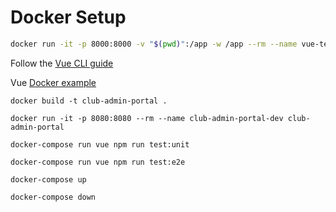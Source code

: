 # Docker Setup

```bash
docker run -it -p 8000:8000 -v "$(pwd)":/app -w /app --rm --name vue-test node:10.11.0-alpine /bin/sh
```

Follow the [Vue CLI guide](https://cli.vuejs.org/guide/)

Vue [Docker example](https://vuejs.org/v2/cookbook/dockerize-vuejs-app.html)

```
docker build -t club-admin-portal .
```

```
docker run -it -p 8080:8080 --rm --name club-admin-portal-dev club-admin-portal
```

```
docker-compose run vue npm run test:unit
```

```
docker-compose run vue npm run test:e2e
```

```
docker-compose up
```

```
docker-compose down
```

